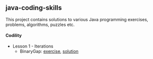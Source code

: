 java-coding-skills
-------------------
This project contains solutions to various Java programming exercises, problems, algorithms, puzzles etc.

#### Codility
* Lesson 1 - Iterations
  * BinaryGap: [exercise](/src/main/java/com/kiroule/javacodingskills/codility/lesson1/BINARY_GAP_README.md), [solution](/src/main/java/com/kiroule/javacodingskills/codility/lesson1/BinaryGap.java)
